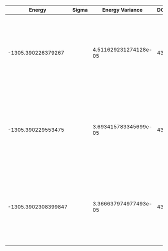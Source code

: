 | Energy              | Sigma | Energy Variance       | DOF | Einf                | Method                                                       | Reference |
|---------------------|-------|-----------------------|-----|---------------------|--------------------------------------------------------------|-----------|
| -1305.390226379267  |       | 4.511629231274128e-05 | 438 | -1301.701973300082 | DMRG (bond dimension 310) using fork tensor product states with U(1) symmetry for charge sector | TODO: ask Xiaodong |
| -1305.390229553475  |       | 3.693415783345699e-05 | 438 | -1301.701973300082 | DMRG (bond dimension 330) using fork tensor product states with U(1) symmetry for charge sector | TODO: ask Xiaodong |
| -1305.3902308399847 |       | 3.366637974977493e-05 | 438 | -1301.701973300082 | DMRG (bond dimension 350) using fork tensor product states with U(1) symmetry for charge sector | TODO: ask Xiaodong |
